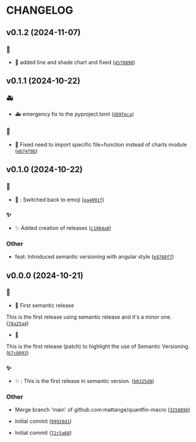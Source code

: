 # CHANGELOG


## v0.1.2 (2024-11-07)

### :checkered_flag:

* :checkered_flag: added line and shade chart and fixed ([`45f8890`](https://github.com/mattange/quantfin-macro/commit/45f88901511d29d74d5f5380ae1bbfe479cf5c28))


## v0.1.1 (2024-10-22)

### :ambulance:

* :ambulance: emergency fix to the pyproject.toml ([`d89feca`](https://github.com/mattange/quantfin-macro/commit/d89fecadb7e3bc8610450f7ca920eff6fee5354c))

### :green_apple:

* :green_apple: Fixed need to import specific file+function instead of charts module ([`eb74f0b`](https://github.com/mattange/quantfin-macro/commit/eb74f0be4336c6e2e9726daaab0eb204e445f039))


## v0.1.0 (2024-10-22)

### :checkered_flag:

* :checkered_flag: : Switched back to emoji ([`ea4091f`](https://github.com/mattange/quantfin-macro/commit/ea4091f09aa954dfa4cac2b1966820ee0af1c87f))

### :sparkles:

* :sparkles: Added creation of releases ([`c1904a0`](https://github.com/mattange/quantfin-macro/commit/c1904a0a181f792a3065daed454f72d9e4741ac4))

### Other

* feat: Introduced semantic versioning with angular style ([`e9768f7`](https://github.com/mattange/quantfin-macro/commit/e9768f7d225f1b67b4aee6056c00141709e388c0))


## v0.0.0 (2024-10-21)

### :checkered_flag:

* :checkered_flag: First semantic release

This is the first release using semantic release and it's a minor
one. ([`78a25a4`](https://github.com/mattange/quantfin-macro/commit/78a25a41e6f9a06c158cd7a06e9a8820e1ef7c68))

* :checkered_flag:

This is the first release (patch) to highlight the use of Semantic
Versioning. ([`67c8093`](https://github.com/mattange/quantfin-macro/commit/67c8093639e426c7fa75b11af39d239497e3a5c3))

### :sparkles:

* :sparkles: : This is the first release in semantic
version. ([`b0325d8`](https://github.com/mattange/quantfin-macro/commit/b0325d8e6c5b3aba4bfc94e2d00fb1d693fbeef2))

### Other

* Merge branch 'main' of github.com:mattange/quantfin-macro ([`3250896`](https://github.com/mattange/quantfin-macro/commit/3250896a80864be6a4d49de5825c671df44ca699))

* Initial commit ([`99928d1`](https://github.com/mattange/quantfin-macro/commit/99928d1627d966a80b2bc64b98475cf8e9560acb))

* Initial commit ([`72c5a68`](https://github.com/mattange/quantfin-macro/commit/72c5a68774be8f53c2e4fbafbc7f9c57eb9949da))
